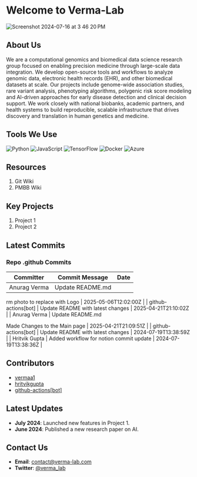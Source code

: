 
# Welcome to Verma-Lab

![Screenshot 2024-07-16 at 3 46 20 PM](https://github.com/user-attachments/assets/de609b6b-c700-4d76-9ec9-ccc8763291cd)

## About Us
We are a computational genomics and biomedical data science research group focused on enabling precision medicine through large-scale data integration. We develop open-source tools and workflows to analyze genomic data, electronic health records (EHR), and other biomedical datasets at scale. Our projects include genome-wide association studies, rare variant analysis, phenotyping algorithms, polygenic risk score modeling and AI-driven approaches for early disease detection and clinical decision support. We work closely with national biobanks, academic partners, and health systems to build reproducible, scalable infrastructure that drives discovery and translation in human genetics and medicine.

## Tools We Use
![Python](https://img.shields.io/badge/-Python-3776AB?logo=python&logoColor=white&style=flat)
![JavaScript](https://img.shields.io/badge/-JavaScript-F7DF1E?logo=javascript&logoColor=black&style=flat)
![TensorFlow](https://img.shields.io/badge/-TensorFlow-FF6F00?logo=tensorflow&logoColor=white&style=flat)
![Docker](https://img.shields.io/badge/-Docker-2496ED?logo=docker&logoColor=white&style=flat)
![Azure](https://img.shields.io/badge/-Azure-0078D4?logo=microsoft-azure&logoColor=white&style=flat)


## Resources 
1. Git Wiki
2. PMBB Wiki

## Key Projects
1. Project 1
2. Project 2
## Latest Commits
### Repo .github Commits

| Committer | Commit Message | Date |
| --- | --- | --- |
| Anurag Verma | Update README.md

rm photo to replace with Logo | 2025-05-06T12:02:00Z |
| github-actions[bot] | Update README with latest changes | 2025-04-21T21:10:02Z |
| Anurag Verma | Update README.md

Made Changes to the Main page | 2025-04-21T21:09:51Z |
| github-actions[bot] | Update README with latest changes | 2024-07-19T13:38:59Z |
| Hritvik Gupta | Added workflow for notion commit update | 2024-07-19T13:38:36Z |



## Contributors
- [vermaa1](https://github.com/vermaa1)
- [hritvikgupta](https://github.com/hritvikgupta)
- [github-actions[bot]](https://github.com/github-actions[bot])

## Latest Updates
- **July 2024**: Launched new features in Project 1.
- **June 2024**: Published a new research paper on AI.

## Contact Us
- **Email**: contact@verma-lab.com
- **Twitter**: [@verma_lab](https://twitter.com/verma_lab)
